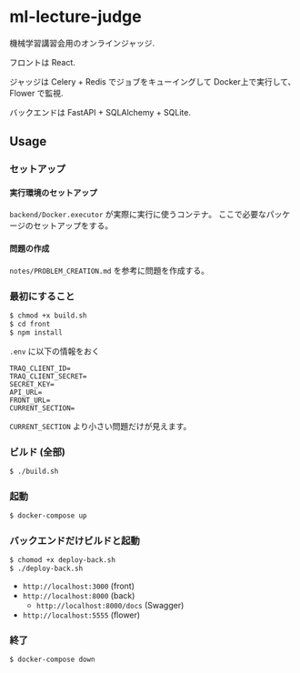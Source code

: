 # ml-lecture-judge

機械学習講習会用のオンラインジャッジ.

フロントは React.

ジャッジは Celery + Redis でジョブをキューイングして Docker上で実行して、 Flower で監視.

バックエンドは FastAPI + SQLAlchemy + SQLite.

## Usage

### セットアップ

#### 実行環境のセットアップ

`backend/Docker.executor` が実際に実行に使うコンテナ。
ここで必要なパッケージのセットアップをする。

#### 問題の作成

`notes/PROBLEM_CREATION.md` を参考に問題を作成する。


### 最初にすること

```bash
$ chmod +x build.sh
$ cd front
$ npm install
```

`.env` に以下の情報をおく

```plaintext
TRAQ_CLIENT_ID=
TRAQ_CLIENT_SECRET=
SECRET_KEY=
API_URL=
FRONT_URL=
CURRENT_SECTION=
```

`CURRENT_SECTION` より小さい問題だけが見えます。


### ビルド (全部)

```bash
$ ./build.sh
```

### 起動

```bash
$ docker-compose up 
```

### バックエンドだけビルドと起動

```bash
$ chomod +x deploy-back.sh
$ ./deploy-back.sh
```



- `http://localhost:3000` (front)
- `http://localhost:8000` (back)
  - `http://localhost:8000/docs` (Swagger)
- `http://localhost:5555` (flower)


### 終了

```bash
$ docker-compose down
```
